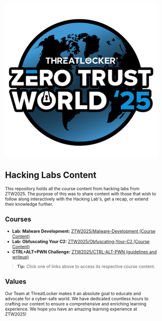 ![ZTW Logo](Assets/Hacking_Labs_graphics_ztw_full_1.png)

# Hacking Labs Content

This repository holds all the course content from hacking labs from ZTW2025.
The purpose of this was to share content with those that wish to follow along
interactively with the Hacking Lab's, get a recap, or extend their knowledge further.

## Courses

* **Lab: Malware Development:** [ZTW2025/Malware-Development (Course Content)](Malware-Development/README.md)
* **Lab: Obfuscating Your C2:** [ZTW2025/Obfuscating-Your-C2 (Course Content)](Obfuscating-Your-C2/README.md)
* **CTRL+ALT+PWN Challenge:** [ZTW2025/CTRL-ALT-PWN (guidelines and writeup)](CTRL-ALT-PWN/README.md)

> **Tip:** Click one of links above to access its respective course content.

## Values

Our Team at ThreatLocker makes it an absolute goal to educate and advocate for
a cyber-safe world. We have dedicated countless hours to crafting our content
to ensure a comprehensive and enriching learning experience. We hope you have an
amazing learning experience at ZTW2025!
